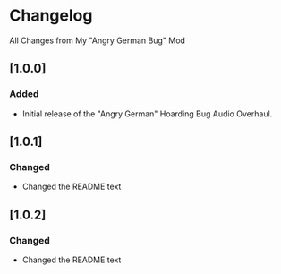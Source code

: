 # Changelog

All Changes from My "Angry German Bug" Mod


## [1.0.0]

### Added

- Initial release of the "Angry German" Hoarding Bug Audio Overhaul.


## [1.0.1]


### Changed

- Changed the README text


## [1.0.2]


### Changed

- Changed the README text